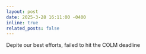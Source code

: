 ```yaml
---
layout: post
date: 2025-3-28 16:11:00 -0400
inline: true
related_posts: false
---
```


Depite our best efforts, failed to hit the COLM deadline
